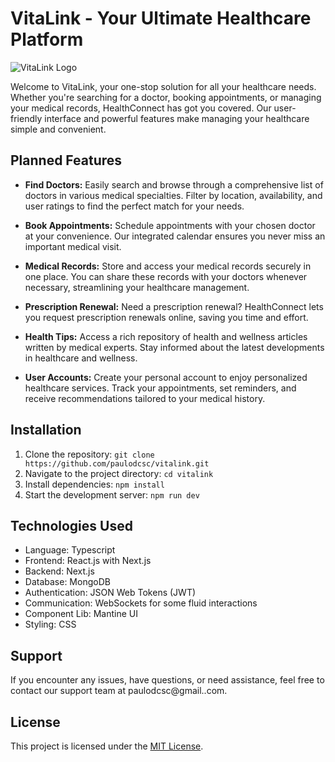 # VitaLink - Your Ultimate Healthcare Platform

![VitaLink Logo](https://cdn-icons-png.flaticon.com/128/6911/6911303.png)

Welcome to VitaLink, your one-stop solution for all your healthcare needs. Whether you're searching for a doctor, booking appointments, or managing your medical records, HealthConnect has got you covered. Our user-friendly interface and powerful features make managing your healthcare simple and convenient.

## Planned Features

- **Find Doctors:** Easily search and browse through a comprehensive list of doctors in various medical specialties. Filter by location, availability, and user ratings to find the perfect match for your needs.

- **Book Appointments:** Schedule appointments with your chosen doctor at your convenience. Our integrated calendar ensures you never miss an important medical visit.

- **Medical Records:** Store and access your medical records securely in one place. You can share these records with your doctors whenever necessary, streamlining your healthcare management.

- **Prescription Renewal:** Need a prescription renewal? HealthConnect lets you request prescription renewals online, saving you time and effort.

- **Health Tips:** Access a rich repository of health and wellness articles written by medical experts. Stay informed about the latest developments in healthcare and wellness.

- **User Accounts:** Create your personal account to enjoy personalized healthcare services. Track your appointments, set reminders, and receive recommendations tailored to your medical history.

## Installation

1. Clone the repository: `git clone https://github.com/paulodcsc/vitalink.git`
2. Navigate to the project directory: `cd vitalink`
3. Install dependencies: `npm install`
4. Start the development server: `npm run dev`

## Technologies Used

- Language: Typescript
- Frontend: React.js with Next.js
- Backend: Next.js
- Database: MongoDB
- Authentication: JSON Web Tokens (JWT)
- Communication: WebSockets for some fluid interactions
- Component Lib: Mantine UI
- Styling: CSS

## Support

If you encounter any issues, have questions, or need assistance, feel free to contact our support team at paulodcsc@gmail..com.

## License

This project is licensed under the [MIT License](https://opensource.org/licenses/MIT).
